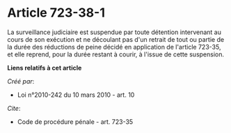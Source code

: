 # Article 723-38-1

La surveillance judiciaire est suspendue par toute détention intervenant au cours de son exécution et ne découlant pas d'un
retrait de tout ou partie de la durée des réductions de peine décidé en application de l'article 723-35, et elle reprend,
pour la durée restant à courir, à l'issue de cette suspension.

**Liens relatifs à cet article**

_Créé par_:

  - Loi n°2010-242 du 10 mars 2010 - art. 10

_Cite_:

  - Code de procédure pénale - art. 723-35
